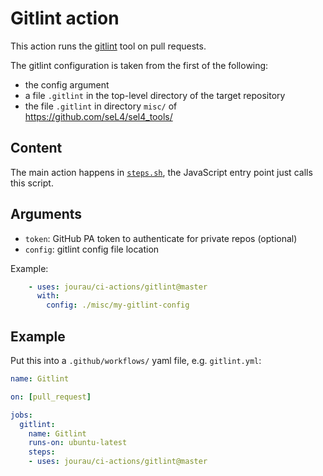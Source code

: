 <!--
  Copyright 2020, Data61, CSIRO (ABN 41 687 119 230)
  SPDX-License-Identifier: CC-BY-SA-4.0
-->

# Gitlint action

This action runs the [gitlint][1] tool on pull requests.

The gitlint configuration is taken from the first of the following:

- the config argument
- a file `.gitlint` in the top-level directory of the target repository
- the file `.gitlint` in directory `misc/` of <https://github.com/seL4/sel4_tools/>

[1]: https://jorisroovers.com/gitlint/

## Content

The main action happens in [`steps.sh`](steps.sh), the JavaScript entry point
just calls this script.

## Arguments

- `token`: GitHub PA token to authenticate for private repos (optional)
- `config`: gitlint config file location

Example:

```yaml
    - uses: jourau/ci-actions/gitlint@master
      with:
        config: ./misc/my-gitlint-config
```


## Example

Put this into a `.github/workflows/` yaml file, e.g. `gitlint.yml`:

```yaml
name: Gitlint

on: [pull_request]

jobs:
  gitlint:
    name: Gitlint
    runs-on: ubuntu-latest
    steps:
    - uses: jourau/ci-actions/gitlint@master
```
